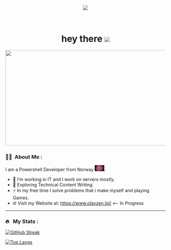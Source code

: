 
<p align="center"><img src="https://media.giphy.com/media/M9gbBd9nbDrOTu1Mqx/giphy.gif" width="100"/></p>
<p align="center">
</p>
<p align="center">
</p>
<p align="center"><img src="https://komarev.com/ghpvc/?username=olayzen&style=flat-square&color=blue" alt=""></p>

<h1 align="center">hey there <img src="https://media.giphy.com/media/hvRJCLFzcasrR4ia7z/giphy.gif" width="40"></h1>

<p align="center"><img src="https://media.giphy.com/media/dWesBcTLavkZuG35MI/giphy.gif" width="600" height="300"  /></p>

### :woman_technologist: &nbsp;About Me :

I am a Powershell Developer from  Norway <img src="flag.gif" width="30">.

- 🔭 I’m working in IT and I work on servers mostly.
- 🌱 Exploring Technical Content Writing.
- ⚡ In my free time I solve problems that i make myself and playing Games.
- 🌐 Visit my Website at: https://www.olayzen.lol/ <-- In Progress

---


### 🔥 &nbsp; My Stats :
[![GitHub Streak](http://github-readme-streak-stats.herokuapp.com?user=OlaYZen&theme=dark&background=000000)](https://git.io/streak-stats)

[![Top Langs](https://github-readme-stats.vercel.app/api/top-langs/?username=OlaYZen&layout=compact&theme=vision-friendly-dark)](https://github.com/anuraghazra/github-readme-stats)
